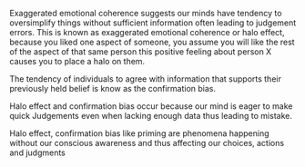 Exaggerated emotional coherence suggests our minds have tendency to oversimplify things without sufficient information  often leading to judgement errors. This is known as exaggerated emotional coherence or halo effect, because you liked one aspect of someone, you assume you will like the rest of the aspect of that same person this positive feeling about person X causes you to place a halo on them.

The tendency of individuals to agree with information that supports their previously held belief is know as the confirmation bias.

Halo effect and confirmation bias occur because our mind is eager to make quick Judgements even when lacking enough data thus leading to mistake.

Halo effect, confirmation bias like priming are phenomena happening without our conscious awareness and thus affecting our choices, actions and judgments